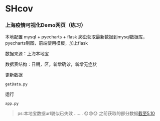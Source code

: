 # SHcov
### 上海疫情可视化Demo网页（练习）
本地配置
mysql + pyecharts + flask
爬虫获取最新数据到mysql数据库，pyecharts制图，前端使用模板，加上flask

数据来源：上海本地宝

数据表结构：日期，区，新增确诊，新增无症状

更新数据
```
getData.py
```
运行
```
app.py
```
> ps:本地宝数据url貌似已失效 ....... :sweat::sweat::sweat:
> 之前获取的部分数据[截至5.10](data.txt)
